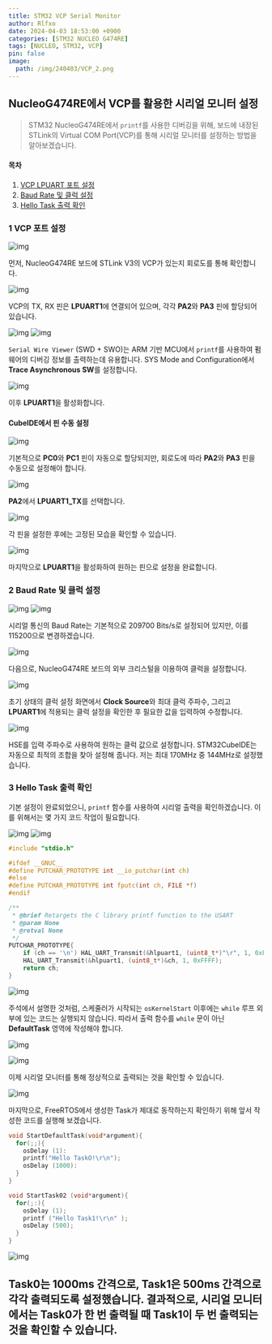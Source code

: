 ```yaml
---
title: STM32 VCP Serial Monitor
author: Rlfxo
date: 2024-04-03 18:53:00 +0900
categories: [STM32 NUCLEO G474RE]
tags: [NUCLEO, STM32, VCP]
pin: false
image:
  path: /img/240403/VCP_2.png
---
```


## NucleoG474RE에서 VCP를 활용한 시리얼 모니터 설정
> STM32 NucleoG474RE에서 `printf`를 사용한 디버깅을 위해, 보드에 내장된 STLink의 Virtual COM Port(VCP)를 통해 시리얼 모니터를 설정하는 방법을 알아보겠습니다.

#### 목차
1. [VCP LPUART 포트 설정](#1-vcp-port-설정)
2. [Baud Rate 및 클럭 설정](#2-baud-rate-clock-설정)
3. [Hello Task 출력 확인](#3-print-hello-task)

### 1 VCP 포트 설정
![img](/img/240403/VCP_1.png)

먼저, NucleoG474RE 보드에 STLink V3의 VCP가 있는지 회로도를 통해 확인합니다.

![img](/img/240403/VCP_2.png)

VCP의 TX, RX 핀은 **LPUART1**에 연결되어 있으며, 각각 **PA2**와 **PA3** 핀에 할당되어 있습니다.

![img](/img/240403/SYS_1.png)
![img](/img/240403/SYS_2.png)

`Serial Wire Viewer` (SWD + SWO)는 ARM 기반 MCU에서 `printf`를 사용하여 펌웨어의 디버깅 정보를 출력하는데 유용합니다. SYS Mode and Configuration에서 **Trace Asynchronous SW**를 설정합니다.

![img](/img/240403/LPUART_1.png)

이후 **LPUART1**을 활성화합니다.

#### CubeIDE에서 핀 수동 설정
![img](/img/240403/LPUART_2.png)

기본적으로 **PC0**와 **PC1** 핀이 자동으로 할당되지만, 회로도에 따라 **PA2**와 **PA3** 핀을 수동으로 설정해야 합니다.

![img](/img/240403/LPUART_FIX_1.png)

**PA2**에서 **LPUART1_TX**를 선택합니다.

![img](/img/240403//LPUART_FIX_2.png)

각 핀을 설정한 후에는 고정된 모습을 확인할 수 있습니다.

![img](/img/240403/LPUART_FIX_3.png)

마지막으로 **LPUART1**을 활성화하여 원하는 핀으로 설정을 완료합니다.

### 2 Baud Rate 및 클럭 설정
![img](/img/240403/BAUDRATE_0.png)
![img](/img/240403/BAUDRATE_1.png)

시리얼 통신의 Baud Rate는 기본적으로 209700 Bits/s로 설정되어 있지만, 이를 115200으로 변경하겠습니다.

![img](/img/240403/CLOCK_1.png)

다음으로, NucleoG474RE 보드의 외부 크리스털을 이용하여 클럭을 설정합니다.

![img](/img/240403/CLOCK_2.png)

초기 상태의 클럭 설정 화면에서 **Clock Source**와 최대 클럭 주파수, 그리고 **LPUART1**에 적용되는 클럭 설정을 확인한 후 필요한 값을 입력하여 수정합니다.

![img](/img/240403/CLOCK_3.png)

HSE를 입력 주파수로 사용하여 원하는 클럭 값으로 설정합니다. STM32CubeIDE는 자동으로 최적의 조합을 찾아 설정해 줍니다. 저는 최대 170MHz 중 144MHz로 설정했습니다.

### 3 Hello Task 출력 확인

기본 설정이 완료되었으니, `printf` 함수를 사용하여 시리얼 출력을 확인하겠습니다. 이를 위해서는 몇 가지 코드 작업이 필요합니다.

![img](/img/240403/CODE_2.png)
![img](/img/240403/CODE_1.png)

``` c
#include "stdio.h"

#ifdef __GNUC__
#define PUTCHAR_PROTOTYPE int __io_putchar(int ch)
#else
#define PUTCHAR_PROTOTYPE int fputc(int ch, FILE *f)
#endif

/**
 * @brief Retargets the C library printf function to the USART
 * @param None
 * @retval None
 */
PUTCHAR_PROTOTYPE{
	if (ch == '\n') HAL_UART_Transmit(&hlpuart1, (uint8_t*)"\r", 1, 0xFFFF);
	HAL_UART_Transmit(&hlpuart1, (uint8_t*)&ch, 1, 0xFFFF);
	return ch;
}
```
![img](/img/240403/CODE_0.png)

주석에서 설명한 것처럼, 스케줄러가 시작되는 `osKernelStart` 이후에는 `while` 루프 외부에 있는 코드는 실행되지 않습니다. 따라서 출력 함수를 `while` 문이 아닌 **DefaultTask** 영역에 작성해야 합니다.

![img](/img/240403/CODE_3.png)

![img](/img/240403/PRINT_2.png)

이제 시리얼 모니터를 통해 정상적으로 출력되는 것을 확인할 수 있습니다.

![img](/img/240403/PRINT_TASK_0.png)

마지막으로, FreeRTOS에서 생성한 Task가 제대로 동작하는지 확인하기 위해 앞서 작성한 코드를 실행해 보겠습니다.

``` c
void StartDefaultTask(void*argument){
  for(;;){
    osDelay (1):
    printf("Hello TaskO!\r\n");
    osDelay (1000):
  }
}

void StartTask02 (void*argument){
  for(;:){
    osDelay (1);
    printf ("Hello Task1!\r\n" );
    osDelay (500);
  }
}
```
![img](/img/240403/PRINT_TASK_1.png)

Task0는 1000ms 간격으로, Task1은 500ms 간격으로 각각 출력되도록 설정했습니다. 결과적으로, 시리얼 모니터에서는 Task0가 한 번 출력될 때 Task1이 두 번 출력되는 것을 확인할 수 있습니다.
---
